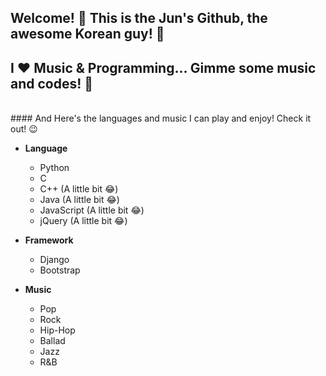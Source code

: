 ## Welcome! 👋  This is the Jun's Github, the awesome Korean guy! 🤘
## I ❤ Music & Programming... Gimme some music and codes! 🤩
<br/>
#### And Here's the languages and music I can play and enjoy! Check it out! 😉

- **Language**
  - Python
  - C
  - C++ (A little bit 😂)
  - Java (A little bit 😂)
  - JavaScript (A little bit 😂)
  - jQuery (A little bit 😂)

- **Framework**
  - Django 
  - Bootstrap
  
- **Music**
  - Pop
  - Rock
  - Hip-Hop
  - Ballad
  - Jazz
  - R&B


<!--
**Helloworld616/Helloworld616** is a ✨ _special_ ✨ repository because its `README.md` (this file) appears on your GitHub profile.

Here are some ideas to get you started:

- 🔭 I’m currently working on ...
- 🌱 I’m currently learning ...
- 👯 I’m looking to collaborate on ...
- 🤔 I’m looking for help with ...
- 💬 Ask me about ...
- 📫 How to reach me: ...
- 😄 Pronouns: ...
- ⚡ Fun fact: ...
-->
